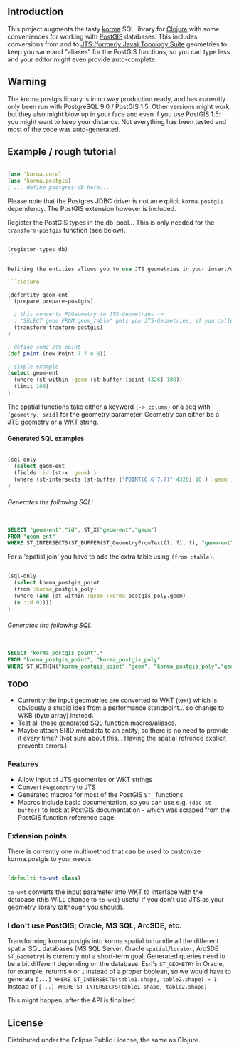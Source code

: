 ## Introduction ##
This project augments the tasty [korma](https://github.com/korma/Korma) SQL library for [Clojure](http://clojure.org/) with some conveniences for working with [PostGIS](http://postgis.refractions.net/) databases.
This includes conversions from and to [JTS (formerly Java) Topology Suite](http://tsusiatsoftware.net/jts/main.html) geometries to keep you sane
and "aliases" for the PostGIS functions, so you can type less and your editor might even
provide auto-complete.

## Warning ##
The korma.postgis library is in no way production ready,
and has currently only been run with PostgreSQL 9.0 / PostGIS 1.5.
Other versions might work, but they also might blow up in your face
and even if you use PostGIS 1.5: you might want to keep your distance.
Not everything has been tested and most of the code was auto-generated.

## Example / rough tutorial ##
```clojure

(use 'korma.core)
(use 'korma.postgis)
; ... define postgres-db here...
```
Please note that the Postgres JDBC driver is not an explicit `korma.postgis` dependency. The PostGIS extension however is included.

Register the PostGIS types in the db-pool...
This is only needed for the `transform-postgis` function (see below).

```clojure

(register-types db)
``

Defining the entities allows you to use JTS geometries in your insert/update statements:

```clojure

(defentity geom-ent
  (prepare prepare-postgis)

  ; this converts PGGeometry to JTS-Geometries ->
  ; "SELECT geom FROM geom_table" gets you JTS-Geometries, if you called register-types
  (transform tranform-postgis)
)

; define some JTS point
(def point (new Point 7.7 8.8))

; simple example
(select geom-ent
  (where (st-within :geom (st-buffer [point 4326] 100))
  (limit 100)
)

```

The spatial functions take either a keyword `(-> column)` or a seq with `[geometry, srid]` for the geometry parameter. Geometry can either be a JTS geometry or a WKT string.


#### Generated SQL examples ####
```clojure

(sql-only
  (select geom-ent
  (fields :id (st-x :geom) )
  (where (st-intersects (st-buffer ["POINT(6.6 7.7)" 4326] 10 ) :geom )))
)
```
###### Generates the following SQL: ######
```sql

SELECT "geom-ent"."id", ST_X("geom-ent"."geom")
FROM "geom-ent"
WHERE ST_INTERSECTS(ST_BUFFER(ST_GeometryFromText(?, ?), ?), "geom-ent"."geom")
```

For a 'spatial join' you have to add the extra table using `(from :table)`.

```clojure

(sql-only
  (select korma_postgis_point
  (from :korma_postgis_poly)
  (where (and (st-within :geom :korma_postgis_poly.geom)
  (> :id 0))))
)
```

###### Generates the following SQL: ######

```sql

SELECT "korma_postgis_point".*
FROM "korma_postgis_point", "korma_postgis_poly"
WHERE ST_WITHIN("korma_postgis_point"."geom", "korma_postgis_poly"."geom")
```

### TODO ###
* Currently the input geometries are converted to WKT (text) which is obviously a stupid idea from a performance standpoint... so change to WKB (byte array) instead.
* Test all those generated SQL function macros/aliases.
* Maybe attach SRID metadata to an entity, so there is no need to provide it every time? (Not sure about this... Having the spatial refrence explicit prevents errors.)

### Features ###
* Allow input of JTS geometries or WKT strings
* Convert `PGgeometry` to JTS
* Generated macros for most of the PostGIS `ST_` functions
* Macros include basic documentation, so you can use e.g. `(doc st-buffer)` to look at PostGIS documentation - which was scraped from the PostGIS function reference page.


### Extension points ###
There is currently one multimethod that can be used to customize korma.postgis to your needs:

```clojure

(defmulti to-wkt class)
```
`to-wkt` converts the input parameter into WKT to interface with the database (this WILL change to `to-wkb`) useful if you don't use JTS as your geometry library (although you should).

### I don't use PostGIS; Oracle, MS SQL, ArcSDE, etc. ###
Transforming korma.postgis into korma.spatial to handle all the different spatial SQL databases (MS SQL Server, Oracle `spatial`/`locator`, ArcSDE `ST_Geometry`) is currently not a short-term goal.
Generated queries need to be a bit different depending on the database. Esri's `ST_GEOMETRY` in Oracle, for example, returns `0` or `1` instead of a proper boolean,
so we would have to generate
    `[...] WHERE ST_INTERSECTS(table1.shape, table2.shape) = 1`
instead of
    `[...] WHERE ST_INTERSECTS(table1.shape, table2.shape)`


This might happen, after the API is finalized.


## License ##

Distributed under the Eclipse Public License, the same as Clojure.
